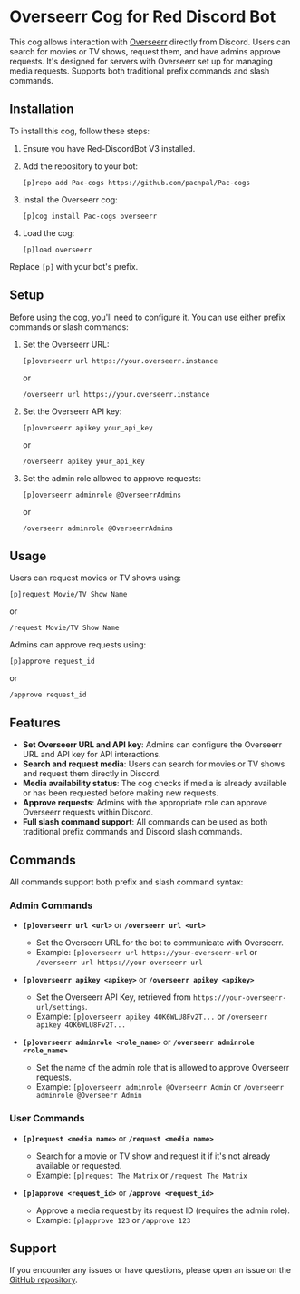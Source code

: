 # Overseerr Cog for Red Discord Bot

This cog allows interaction with [Overseerr](https://overseerr.dev/) directly from Discord. Users can search for movies or TV shows, request them, and have admins approve requests. It's designed for servers with Overseerr set up for managing media requests. Supports both traditional prefix commands and slash commands.

## Installation

To install this cog, follow these steps:

1. Ensure you have Red-DiscordBot V3 installed.
2. Add the repository to your bot:

   ```
   [p]repo add Pac-cogs https://github.com/pacnpal/Pac-cogs
   ```

3. Install the Overseerr cog:

   ```
   [p]cog install Pac-cogs overseerr
   ```

4. Load the cog:

   ```
   [p]load overseerr
   ```

Replace `[p]` with your bot's prefix.


## Setup

Before using the cog, you'll need to configure it. You can use either prefix commands or slash commands:

1. Set the Overseerr URL:
    ```
    [p]overseerr url https://your.overseerr.instance 
    ```
    or
    ```
    /overseerr url https://your.overseerr.instance
    ```

2. Set the Overseerr API key:
    ```
    [p]overseerr apikey your_api_key
    ```
    or
    ```
    /overseerr apikey your_api_key
    ```

3. Set the admin role allowed to approve requests:
    ```
    [p]overseerr adminrole @OverseerrAdmins
    ```
    or
    ```
    /overseerr adminrole @OverseerrAdmins
    ```

## Usage

Users can request movies or TV shows using:

```
[p]request Movie/TV Show Name
```
or
```
/request Movie/TV Show Name
```

Admins can approve requests using:

```
[p]approve request_id
```
or
```
/approve request_id
```

## Features
- **Set Overseerr URL and API key**: Admins can configure the Overseerr URL and API key for API interactions.
- **Search and request media**: Users can search for movies or TV shows and request them directly in Discord.
- **Media availability status**: The cog checks if media is already available or has been requested before making new requests.
- **Approve requests**: Admins with the appropriate role can approve Overseerr requests within Discord.
- **Full slash command support**: All commands can be used as both traditional prefix commands and Discord slash commands.

## Commands

All commands support both prefix and slash command syntax:

### Admin Commands
- **`[p]overseerr url <url>`** or **`/overseerr url <url>`**
  - Set the Overseerr URL for the bot to communicate with Overseerr.
  - Example: `[p]overseerr url https://your-overseerr-url` or `/overseerr url https://your-overseerr-url`

- **`[p]overseerr apikey <apikey>`** or **`/overseerr apikey <apikey>`**
  - Set the Overseerr API Key, retrieved from `https://your-overseerr-url/settings`.
  - Example: `[p]overseerr apikey 4OK6WLU8Fv2T...` or `/overseerr apikey 4OK6WLU8Fv2T...`

- **`[p]overseerr adminrole <role_name>`** or **`/overseerr adminrole <role_name>`**
  - Set the name of the admin role that is allowed to approve Overseerr requests.
  - Example: `[p]overseerr adminrole @Overseerr Admin` or `/overseerr adminrole @Overseerr Admin`

### User Commands
- **`[p]request <media name>`** or **`/request <media name>`**
  - Search for a movie or TV show and request it if it's not already available or requested.
  - Example: `[p]request The Matrix` or `/request The Matrix`

- **`[p]approve <request_id>`** or **`/approve <request_id>`**
  - Approve a media request by its request ID (requires the admin role).
  - Example: `[p]approve 123` or `/approve 123`


## Support

If you encounter any issues or have questions, please open an issue on the [GitHub repository](https://github.com/pacnpal/Pac-cogs).
